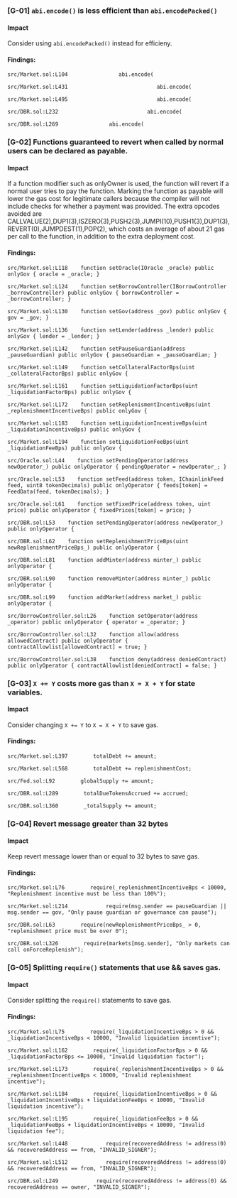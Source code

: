 ### [G-01] ```abi.encode()``` is less efficient than ```abi.encodePacked()```


#### Impact
Consider using ```abi.encodePacked()``` instead for efficieny.


#### Findings:
```
src/Market.sol:L104                abi.encode(

src/Market.sol:L431                            abi.encode(

src/Market.sol:L495                            abi.encode(

src/DBR.sol:L232                            abi.encode(

src/DBR.sol:L269                abi.encode(

```

### [G-02] Functions guaranteed to revert when called by normal users can be declared as payable.


#### Impact
If a function modifier such as onlyOwner is used, the function will revert if a normal user tries to pay the function. Marking the function as payable will lower the gas cost for legitimate callers because the compiler will not include checks for whether a payment was provided. The extra opcodes avoided are CALLVALUE(2),DUP1(3),ISZERO(3),PUSH2(3),JUMPI(10),PUSH1(3),DUP1(3),REVERT(0),JUMPDEST(1),POP(2), which costs an average of about 21 gas per call to the function, in addition to the extra deployment cost.


#### Findings:
```
src/Market.sol:L118    function setOracle(IOracle _oracle) public onlyGov { oracle = _oracle; }

src/Market.sol:L124    function setBorrowController(IBorrowController _borrowController) public onlyGov { borrowController = _borrowController; }

src/Market.sol:L130    function setGov(address _gov) public onlyGov { gov = _gov; }

src/Market.sol:L136    function setLender(address _lender) public onlyGov { lender = _lender; }

src/Market.sol:L142    function setPauseGuardian(address _pauseGuardian) public onlyGov { pauseGuardian = _pauseGuardian; }

src/Market.sol:L149    function setCollateralFactorBps(uint _collateralFactorBps) public onlyGov {

src/Market.sol:L161    function setLiquidationFactorBps(uint _liquidationFactorBps) public onlyGov {

src/Market.sol:L172    function setReplenismentIncentiveBps(uint _replenishmentIncentiveBps) public onlyGov {

src/Market.sol:L183    function setLiquidationIncentiveBps(uint _liquidationIncentiveBps) public onlyGov {

src/Market.sol:L194    function setLiquidationFeeBps(uint _liquidationFeeBps) public onlyGov {

src/Oracle.sol:L44    function setPendingOperator(address newOperator_) public onlyOperator { pendingOperator = newOperator_; }

src/Oracle.sol:L53    function setFeed(address token, IChainlinkFeed feed, uint8 tokenDecimals) public onlyOperator { feeds[token] = FeedData(feed, tokenDecimals); }

src/Oracle.sol:L61    function setFixedPrice(address token, uint price) public onlyOperator { fixedPrices[token] = price; }

src/DBR.sol:L53    function setPendingOperator(address newOperator_) public onlyOperator {

src/DBR.sol:L62    function setReplenishmentPriceBps(uint newReplenishmentPriceBps_) public onlyOperator {

src/DBR.sol:L81    function addMinter(address minter_) public onlyOperator {

src/DBR.sol:L90    function removeMinter(address minter_) public onlyOperator {

src/DBR.sol:L99    function addMarket(address market_) public onlyOperator {

src/BorrowController.sol:L26    function setOperator(address _operator) public onlyOperator { operator = _operator; }

src/BorrowController.sol:L32    function allow(address allowedContract) public onlyOperator { contractAllowlist[allowedContract] = true; }

src/BorrowController.sol:L38    function deny(address deniedContract) public onlyOperator { contractAllowlist[deniedContract] = false; }

```

### [G-03] ```X += Y``` costs more gas than ```X = X + Y``` for state variables.


#### Impact
Consider changing ```X += Y``` to ```X = X + Y``` to save gas.


#### Findings:
```
src/Market.sol:L397        totalDebt += amount;

src/Market.sol:L568        totalDebt += replenishmentCost;

src/Fed.sol:L92        globalSupply += amount;

src/DBR.sol:L289        totalDueTokensAccrued += accrued;

src/DBR.sol:L360        _totalSupply += amount;

```

### [G-04] Revert message greater than 32 bytes


#### Impact
Keep revert message lower than or equal to 32 bytes to save gas.


#### Findings:
```
src/Market.sol:L76        require(_replenishmentIncentiveBps < 10000, "Replenishment incentive must be less than 100%");

src/Market.sol:L214            require(msg.sender == pauseGuardian || msg.sender == gov, "Only pause guardian or governance can pause");

src/DBR.sol:L63        require(newReplenishmentPriceBps_ > 0, "replenishment price must be over 0");

src/DBR.sol:L326        require(markets[msg.sender], "Only markets can call onForceReplenish");

```

### [G-05] Splitting ```require()``` statements that use && saves gas.


#### Impact
Consider splitting the ```require()``` statements to save gas.


#### Findings:
```
src/Market.sol:L75        require(_liquidationIncentiveBps > 0 && _liquidationIncentiveBps < 10000, "Invalid liquidation incentive");

src/Market.sol:L162        require(_liquidationFactorBps > 0 && _liquidationFactorBps <= 10000, "Invalid liquidation factor");

src/Market.sol:L173        require(_replenishmentIncentiveBps > 0 && _replenishmentIncentiveBps < 10000, "Invalid replenishment incentive");

src/Market.sol:L184        require(_liquidationIncentiveBps > 0 && _liquidationIncentiveBps + liquidationFeeBps < 10000, "Invalid liquidation incentive");

src/Market.sol:L195        require(_liquidationFeeBps > 0 && _liquidationFeeBps + liquidationIncentiveBps < 10000, "Invalid liquidation fee");

src/Market.sol:L448            require(recoveredAddress != address(0) && recoveredAddress == from, "INVALID_SIGNER");

src/Market.sol:L512            require(recoveredAddress != address(0) && recoveredAddress == from, "INVALID_SIGNER");

src/DBR.sol:L249            require(recoveredAddress != address(0) && recoveredAddress == owner, "INVALID_SIGNER");

```